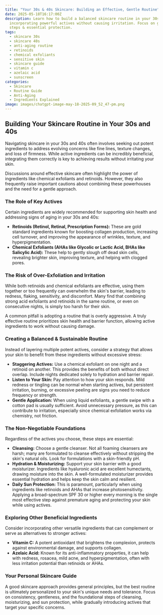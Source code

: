 ```yaml
---
title: "Your 30s & 40s Skincare: Building an Effective, Gentle Routine"
date: 2025-05-18T16:17:00Z
description: Learn how to build a balanced skincare routine in your 30s and 40s,
  incorporating powerful actives without causing irritation. Focus on gentle
  steps & essential protection.
tags:
  - skincare 30s
  - skincare 40s
  - anti-aging routine
  - retinoids
  - chemical exfoliants
  - sensitive skin
  - skincare guide
  - vitamin c
  - azelaic acid
  - sunscreen
categories:
  - Skincare
  - Routine Guide
  - Anti-Aging
  - Ingredients Explained
image: images/chatgpt-image-may-18-2025-09_52_47-pm.png
---
```

## Building Your Skincare Routine in Your 30s and 40s

Navigating skincare in your 30s and 40s often involves seeking out potent ingredients to address evolving concerns like fine lines, texture changes, and loss of firmness. While active ingredients can be incredibly beneficial, integrating them correctly is key to achieving results without irritating your skin.

Discussions around effective skincare often highlight the power of ingredients like chemical exfoliants and retinoids. However, they also frequently raise important cautions about combining these powerhouses and the need for a gentle approach.

### The Role of Key Actives

Certain ingredients are widely recommended for supporting skin health and addressing signs of aging in your 30s and 40s:

*   **Retinoids (Retinol, Retinal, Prescription Forms):** These are gold standard ingredients known for boosting collagen production, increasing cell turnover, and improving the appearance of wrinkles, texture, and hyperpigmentation.
*   **Chemical Exfoliants (AHAs like Glycolic or Lactic Acid, BHAs like Salicylic Acid):** These help to gently slough off dead skin cells, revealing brighter skin, improving texture, and helping with clogged pores.

### The Risk of Over-Exfoliation and Irritation

While both retinoids and chemical exfoliants are effective, using them together or too frequently can overwhelm the skin's barrier, leading to redness, flaking, sensitivity, and discomfort. Many find that combining strong acid exfoliants and retinoids in the same routine, or even on consecutive nights, is simply too harsh for their skin.

A common pitfall is adopting a routine that is overly aggressive. A truly effective routine prioritizes skin health and barrier function, allowing active ingredients to work without causing damage.

### Creating a Balanced & Sustainable Routine

Instead of layering multiple potent actives, consider a strategy that allows your skin to benefit from these ingredients without excessive stress:

*   **Staggering Actives:** Use a chemical exfoliant on one night and a retinoid on another. This provides the benefits of both without direct overlap. Include nights dedicated solely to hydration and barrier repair.
*   **Listen to Your Skin:** Pay attention to how your skin responds. Mild redness or tingling can be normal when starting actives, but persistent irritation, burning, or excessive peeling are signs you need to reduce frequency or strength.
*   **Gentle Application:** When using liquid exfoliants, a gentle swipe with a cotton pad is usually sufficient. Avoid unnecessary pressure, as this can contribute to irritation, especially since chemical exfoliation works via chemistry, not friction.

### The Non-Negotiable Foundations

Regardless of the actives you choose, these steps are essential:

*   **Cleansing:** Choose a gentle cleanser. Not all foaming cleansers are harsh; many are formulated to cleanse effectively without stripping the skin's natural oils. Look for formulations with a skin-friendly pH.
*   **Hydration & Moisturizing:** Support your skin barrier with a good moisturizer. Ingredients like hyaluronic acid are excellent humectants, drawing moisture into the skin. A well-formulated moisturizer provides essential hydration and helps keep the skin calm and resilient.
*   **Daily Sun Protection:** This is paramount, particularly when using ingredients like retinoids and AHAs that increase photosensitivity. Applying a broad-spectrum SPF 30 or higher every morning is the single most effective step against premature aging and protecting your skin while using actives.

### Exploring Other Beneficial Ingredients

Consider incorporating other versatile ingredients that can complement or serve as alternatives to stronger actives:

*   **Vitamin C:** A potent antioxidant that brightens the complexion, protects against environmental damage, and supports collagen.
*   **Azelaic Acid:** Known for its anti-inflammatory properties, it can help with redness, rosacea, mild acne, and hyperpigmentation, often with less irritation potential than retinoids or AHAs.

### Your Personal Skincare Guide

A good skincare approach provides general principles, but the best routine is ultimately personalized to your skin's unique needs and tolerance. Focus on consistency, gentleness, and the foundational steps of cleansing, moisturizing, and sun protection, while gradually introducing actives that target your specific concerns.
